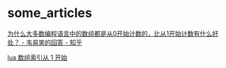 # some_articles

[为什么大多数编程语言中的数组都是从0开始计数的，比从1开始计数有什么好处？ - 韦易笑的回答 - 知乎](https://www.zhihu.com/question/20302205/answer/2749080804)

[lua 数组索引从 1 开始](https://zhuanlan.zhihu.com/p/581405454)
